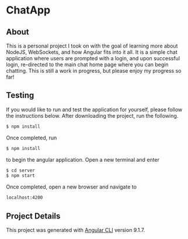 # ChatApp

## About
This is a personal project I took on with the goal of learning more about NodeJS, WebSockets, and how Angular fits into it all. It is a simple chat application where users are prompted with a login, and upon successful login, re-directed to the main chat home page where you can begin chatting. This is still a work in progress, but please enjoy my progress so far! 

## Testing
If you would like to run and test the application for yourself, please follow the instructions below.
After downloading the project, run the following.
```bash
$ npm install
```
Once completed, run
```bash
$ npm install
```
to begin the angular application.
Open a new terminal and enter
```bash
$ cd server
$ npm start
```
Once completed, open a new browser and navigate to 
```bash
localhost:4200
```

## Project Details
This project was generated with [Angular CLI](https://github.com/angular/angular-cli) version 9.1.7.

